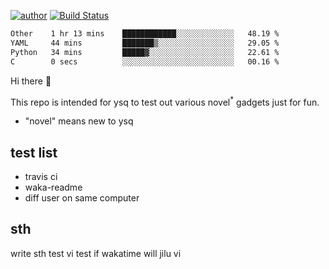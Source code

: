 [![author](https://img.shields.io/badge/author-ysq-green)](https://github.com/Yang-Shiqin)
[![Build Status](https://app.travis-ci.com/Yang-Shiqin/testall.svg?branch=main)](https://app.travis-ci.com/Yang-Shiqin/testall)

<!--START_SECTION:waka-->

```txt
Other    1 hr 13 mins    ████████████░░░░░░░░░░░░░   48.19 %
YAML     44 mins         ███████▒░░░░░░░░░░░░░░░░░   29.05 %
Python   34 mins         █████▓░░░░░░░░░░░░░░░░░░░   22.61 %
C        0 secs          ░░░░░░░░░░░░░░░░░░░░░░░░░   00.16 %
```

<!--END_SECTION:waka-->

Hi there 👋

This repo is intended for ysq to test out various novel<sup>*</sup> gadgets just for fun.

- "novel" means new to ysq

## test list
- travis ci
- waka-readme
- diff user on same computer

## sth
write sth
test vi
test if wakatime will jilu vi

